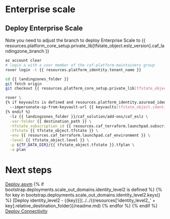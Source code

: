 # Enterprise scale

## Deploy Enterprise Scale

Note you need to adjust the branch to deploy Enterprise Scale to {{ resources.platform_core_setup.private_lib[tfstate_object.eslz_version].caf_landingzone_branch }}

```bash
az account clear
# login a with a user member of the caf-platform-maintainers group
rover login -t {{ resources.platform_identity.tenant_name }}

cd {{ landingzones_folder }}
git fetch origin
git checkout {{ resources.platform_core_setup.private_lib[tfstate_object.eslz_version].caf_landingzone_branch }}

rover \
{% if keyvaults is defined and resources.platform_identity.azuread_identity_mode != "logged_in_user" %}
  --impersonate-sp-from-keyvault-url {{ keyvaults[tfstate_object.identity_aad_key].vault_uri }} \
{% endif %}
  -lz {{ landingzones_folder }}/caf_solution/add-ons/caf_eslz \
  -var-folder {{ destination_path }} \
  -tfstate_subscription_id {{ resources.caf_terraform.launchpad.subscription_id }} \
  -tfstate {{ tfstate_object.tfstate }} \
  -env {{ resources.caf_terraform.launchpad.caf_environment }} \
  -level {{ tfstate_object.level }} \
  -p ${TF_DATA_DIR}/{{ tfstate_object.tfstate }}.tfplan \
  -a plan

```

# Next steps

[Deploy asvm](../../level2/asvm/readme.md)
{% if bootstrap.deployments.scale_out_domains.identity_level2 is defined %}
{% for key in bootstrap.deployments.scale_out_domains.identity_level2.keys() %}
[Deploy identity_level2 - {{key}}](../../{{resources['identity_level2_' + key].relative_destination_folder}}/readme.md)
{% endfor %}
{% endif %}
[Deploy Connectivity](../../level2/connectivity/virtual_wans/readme.md)
